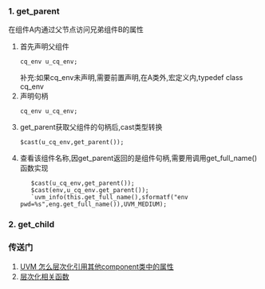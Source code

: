 ### 1. get_parent
在组件A内通过父节点访问兄弟组件B的属性
1. 首先声明父组件
   ~~~
   cq_env u_cq_env;
   ~~~
   补充:如果cq_env未声明,需要前置声明,在A类外,宏定义内,typedef class cq_env
2. 声明句柄
   ~~~
   cq_env u_cq_env;
   ~~~
3. get_parent获取父组件的句柄后,cast类型转换
   ~~~
   $cast(u_cq_env,get_parent());
   ~~~
4. 查看该组件名称,因get_parent返回的是组件句柄,需要用调用get_full_name()函数实现
   ~~~
      $cast(u_cq_env,get_parent());
      $cast(env,u_cq_env.get_parent());
      `uvm_info(this.get_full_name(),sformatf("env pwd=%s",eng.get_full_name()),UVM_MEDIUM);
   ~~~
   
### 2. get_child
### 
### 传送门
1. [UVM 怎么层次化引用其他component类中的属性](https://www.cnblogs.com/liutang2010/p/15870606.html)
2. [层次化相关函数](https://blog.csdn.net/tingtang13/article/details/46441873)
